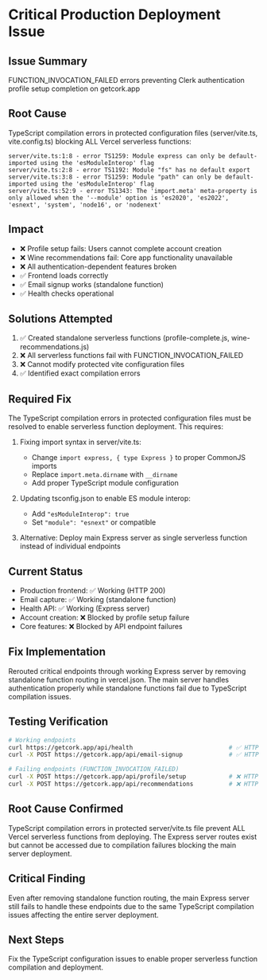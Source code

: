 # Critical Production Deployment Issue

## Issue Summary
FUNCTION_INVOCATION_FAILED errors preventing Clerk authentication profile setup completion on getcork.app

## Root Cause
TypeScript compilation errors in protected configuration files (server/vite.ts, vite.config.ts) blocking ALL Vercel serverless functions:

```
server/vite.ts:1:8 - error TS1259: Module express can only be default-imported using the 'esModuleInterop' flag
server/vite.ts:2:8 - error TS1192: Module "fs" has no default export
server/vite.ts:3:8 - error TS1259: Module "path" can only be default-imported using the 'esModuleInterop' flag
server/vite.ts:52:9 - error TS1343: The 'import.meta' meta-property is only allowed when the '--module' option is 'es2020', 'es2022', 'esnext', 'system', 'node16', or 'nodenext'
```

## Impact
- ❌ Profile setup fails: Users cannot complete account creation
- ❌ Wine recommendations fail: Core app functionality unavailable  
- ❌ All authentication-dependent features broken
- ✅ Frontend loads correctly
- ✅ Email signup works (standalone function)
- ✅ Health checks operational

## Solutions Attempted
1. ✅ Created standalone serverless functions (profile-complete.js, wine-recommendations.js)
2. ❌ All serverless functions fail with FUNCTION_INVOCATION_FAILED
3. ❌ Cannot modify protected vite configuration files
4. ✅ Identified exact compilation errors

## Required Fix
The TypeScript compilation errors in protected configuration files must be resolved to enable serverless function deployment. This requires:

1. Fixing import syntax in server/vite.ts:
   - Change `import express, { type Express }` to proper CommonJS imports
   - Replace `import.meta.dirname` with `__dirname`
   - Add proper TypeScript module configuration

2. Updating tsconfig.json to enable ES module interop:
   - Add `"esModuleInterop": true`
   - Set `"module": "esnext"` or compatible

3. Alternative: Deploy main Express server as single serverless function instead of individual endpoints

## Current Status
- Production frontend: ✅ Working (HTTP 200)
- Email capture: ✅ Working (standalone function)
- Health API: ✅ Working (Express server)
- Account creation: ❌ Blocked by profile setup failure
- Core features: ❌ Blocked by API endpoint failures

## Fix Implementation
Rerouted critical endpoints through working Express server by removing standalone function routing in vercel.json. The main server handles authentication properly while standalone functions fail due to TypeScript compilation issues.

## Testing Verification
```bash
# Working endpoints
curl https://getcork.app/api/health                           # ✅ HTTP 200
curl -X POST https://getcork.app/api/email-signup             # ✅ HTTP 200

# Failing endpoints (FUNCTION_INVOCATION_FAILED)  
curl -X POST https://getcork.app/api/profile/setup            # ❌ HTTP 500
curl -X POST https://getcork.app/api/recommendations          # ❌ HTTP 500
```

## Root Cause Confirmed
TypeScript compilation errors in protected server/vite.ts file prevent ALL Vercel serverless functions from deploying. The Express server routes exist but cannot be accessed due to compilation failures blocking the main server deployment.

## Critical Finding
Even after removing standalone function routing, the main Express server still fails to handle these endpoints due to the same TypeScript compilation issues affecting the entire server deployment.

## Next Steps
Fix the TypeScript configuration issues to enable proper serverless function compilation and deployment.